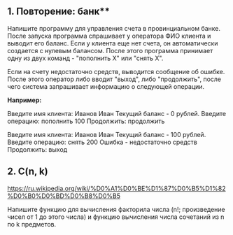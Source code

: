 ## 1. Повторение: банк**

Напишите программу для управления счета в провинциальном банке. После запуска программа спрашивает у оператора ФИО клиента и выводит его баланс. Если у клиента еще нет счета, он автоматически создается с нулевым балансом. После этого программа принимает одну из двух команд - "пополнить X" или "снять X".

Если на счету недостаточно средств, выводится сообщение об ошибке. После этого оператор либо вводит "выход", либо "продолжить", после чего система запрашивает информацию о следующей операции.

**Например:**

Введите имя клиента: Иванов Иван
Текущий баланс - 0 рублей.
Введите операцию: пополнить 100
Продолжить: продолжить

Введите имя клиента: Иванов Иван
Текущий баланс - 100 рублей.
Введите операцию: снять 200
Ошибка - недостаточно средств
Продолжить: выход

## 2. C(n, k)

https://ru.wikipedia.org/wiki/%D0%A1%D0%BE%D1%87%D0%B5%D1%82%D0%B0%D0%BD%D0%B8%D0%B5

Напишите функцию для вычисления факторила числа (n!; произведение чисел от 1 до этого числа) и функцию вычисления числа сочетаний из n по k предметов.